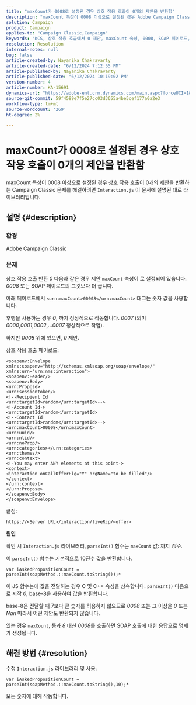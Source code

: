 ```yaml
---
title: "maxCount가 0008로 설정된 경우 상호 작용 호출이 0개의 제안을 반환함"
description: "maxCount 특성이 0008 이상으로 설정된 경우 Adobe Campaign Classic에서 maxCount 값을 정수로 구문 분석하는 방법에 대해 알아봅니다."
solution: Campaign
product: Campaign
applies-to: "Campaign Classic,Campaign"
keywords: "KCS, 상호 작용 호출에서 0 제안, maxCount 속성, 0008, SOAP 페이로드, Adobe Campaign, Adobe Campaign Classic 반환"
resolution: Resolution
internal-notes: null
bug: false
article-created-by: Nayanika Chakravarty
article-created-date: "6/12/2024 7:12:55 PM"
article-published-by: Nayanika Chakravarty
article-published-date: "6/12/2024 10:19:02 PM"
version-number: 4
article-number: KA-15691
dynamics-url: "https://adobe-ent.crm.dynamics.com/main.aspx?forceUCI=1&pagetype=entityrecord&etn=knowledgearticle&id=6cc562c3-ef28-ef11-840a-000d3a3764e0"
source-git-commit: 59f4589e7f5e27cc03d3655a4be5cef177a0a2e3
workflow-type: tm+mt
source-wordcount: '269'
ht-degree: 2%

---
```


# maxCount가 0008로 설정된 경우 상호 작용 호출이 0개의 제안을 반환함


maxCount 특성이 0008 이상으로 설정된 경우 상호 작용 호출이 0개의 제안을 반환하는 Campaign Classic 문제를 해결하려면 `Interaction.js` 이 문서에 설명된 대로 라이브러리입니다.

## 설명 {#description}


### 환경

Adobe Campaign Classic

### 문제

상호 작용 호출 반환 *0* 다음과 같은 경우 제안 `maxCount` 속성이 로 설정되어 있습니다. *0008* 또는 SOAP 페이로드의 그것보다 더 큽니다.

아래 페이로드에서 `<urn:maxCount>00008</urn:maxCount>` 태그는 숫자 값을 사용합니다.

후행을 사용하는 경우 *0*, 까지 정상적으로 작동합니다. *0007* (의미 *0000*,*0001*,*0002*,...*0007* 정상적으로 작업).

하지만 *0008* 위에 있으면, *0* 제안.

상호 작용 호출 페이로드:


```
<soapenv:Envelope xmlns:soapenv="http://schemas.xmlsoap.org/soap/envelope/" xmlns:urn="urn:nms:interaction">
<soapenv:Header/>
<soapenv:Body>
<urn:Propose>
<urn:sessiontoken/>
<!--Recipient Id
<urn:targetId>random</urn:targetId>-->
<!-Account Id->
<urn:targetId>random</urn:targetId>
<!--Contact Id
<urn:targetId>random</urn:targetId>-->
<urn:maxCount>00008</urn:maxCount>
<urn:uuid/>
<urn:nlid/>
<urn:noProp/>
<urn:categories></urn:categories>
<urn:themes/>
<urn:context>
<!-You may enter ANY elements at this point->
<context>
<interaction onCallOfferFlg="Y" orgName="to be filled"/>
</context>
</urn:context>
</urn:Propose>
</soapenv:Body>
</soapenv:Envelope>
```


끝점:

`https://<Server URL>/interaction/liveRcp/<offer>`

<b>원인</b>

확인 시 `Interaction.js` 라이브러리, `parseInt()` 함수는 `maxCount` 값: 까지 *정수*.

이 `parseInt()` 함수는 기본적으로 10진수 값을 반환합니다.


```
var iAskedPropositionCount = parseInt(soapMethod.::maxCount.toString());*
```


이 JS 함수는에 값을 전달하는 경우 C 및 C++ 속성을 상속합니다. `parseInt()` 다음으로 시작 *0*, base-8을 사용하여 값을 반환합니다.

base-8은 전달할 때 7보다 큰 숫자를 허용하지 않으므로 *0008* 또는 그 이상을 *0* 또는 *Nan* 따라서 어떤 제안도 반환되지 않습니다.

있는 경우 `maxCount`, 통과 *8* 대신 *0008*&#x200B;를 호출하면 SOAP 호출에 대한 응답으로 명제가 생성됩니다.


## 해결 방법 {#resolution}


수정 `Interaction.js` 라이브러리 및 사용:


```
var iAskedPropositionCount = parseInt(soapMethod.::maxCount.toString(),10);*
```


모든 숫자에 대해 작동합니다.
